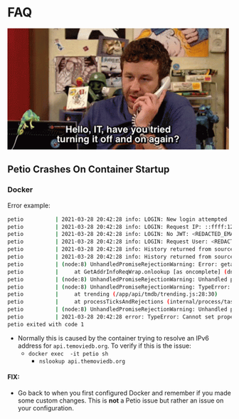 # FAQ

![](../.gitbook/assets/troubleshooting.gif)

## Petio Crashes On Container Startup

### Docker

Error example:

```bash
petio          | 2021-03-28 20:42:28 info: LOGIN: New login attempted
petio          | 2021-03-28 20:42:28 info: LOGIN: Request IP: ::ffff:127.0.0.1
petio          | 2021-03-28 20:42:28 info: LOGIN: No JWT: <REDACTED_EMAIL>
petio          | 2021-03-28 20:42:28 info: LOGIN: Request User: <REDACTED_EMAIL>
petio          | 2021-03-28 20:42:28 info: History returned from source
petio          | 2021-03-28 20:42:28 info: History returned from source
petio          | (node:8) UnhandledPromiseRejectionWarning: Error: getaddrinfo ENOTFOUND api.themoviedb.org
petio          |     at GetAddrInfoReqWrap.onlookup [as oncomplete] (dns.js:67:26)
petio          | (node:8) UnhandledPromiseRejectionWarning: Unhandled promise rejection. This error originated either by throwing inside of an async function without a catch block, or by rejecting a promise which was not handled with .catch(). To terminate the node process on unhandled promise rejection, use the CLI flag `--unhandled-rejections=strict` (see https://nodejs.org/api/cli.html#cli_unhandled_rejections_mode). (rejection id: 3)
petio          | (node:8) UnhandledPromiseRejectionWarning: TypeError: Cannot read property 'results' of undefined
petio          |     at trending (/app/api/tmdb/trending.js:28:30)
petio          |     at processTicksAndRejections (internal/process/task_queues.js:93:5)
petio          | (node:8) UnhandledPromiseRejectionWarning: Unhandled promise rejection. This error originated either by throwing inside of an async function without a catch block, or by rejecting a promise which was not handled with .catch(). To terminate the node process on unhandled promise rejection, use the CLI flag `--unhandled-rejections=strict` (see https://nodejs.org/api/cli.html#cli_unhandled_rejections_mode). (rejection id: 4)
petio          | 2021-03-28 20:42:28 error: TypeError: Cannot set property 'timestamp' of null
petio exited with code 1
```

* Normally this is caused by the container trying to resolve an IPv6 address for `api.temoviedb.org`. To verify if this is the issue:
  * `docker exec  -it petio sh`
    * `nslookup api.themoviedb.org`

#### FIX:

* Go back to when you first configured Docker and remember if you made some custom changes. This is **not** a Petio issue but rather an issue on your configuration.

